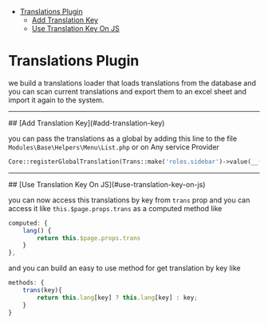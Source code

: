 - [Translations Plugin](#translations-plugin)
  - [Add Translation Key](#add-translation-key)
  - [Use Translation Key On JS](#use-translation-key-on-js)

# Translations Plugin
we build a translations loader that loads translations from the database and you can scan current translations and export them to an excel sheet and import it again to the system.

<hr>
<a name="add-translation-key"></a>
## [Add Translation Key](#add-translation-key)

you can pass the translations as a global by adding this line to the file  `Modules\Base\Helpers\Menu\List.php` or on Any service Provider

```php
Core::registerGlobalTranslation(Trans::make('roles.sidebar')->value(__('roles.sidebar')));
```
<hr>
<a name="use-translation-key-on-js"></a>
## [Use Translation Key On JS](#use-translation-key-on-js)

you can now access this translations by key from `trans` prop and you can access it like `this.$page.props.trans` as a computed method like

```js
computed: {
    lang() {
        return this.$page.props.trans
    }
},
```

and you can build an easy to use method for get translation by key like

```js
methods: {
    trans(key){
        return this.lang[key] ? this.lang[key] : key;
    }
}
```
